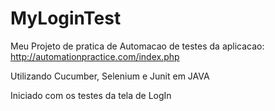 # MyLoginTest

Meu Projeto de pratica de Automacao de testes da aplicacao: http://automationpractice.com/index.php


Utilizando Cucumber, Selenium e Junit em JAVA

Iniciado com os testes da tela de LogIn
